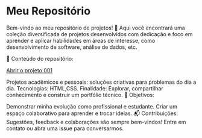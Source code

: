 # Meu Repositório 

Bem-vindo ao meu repositório de projetos! 🚀 Aqui você encontrará uma coleção diversificada de projetos desenvolvidos com dedicação e foco em aprender e aplicar habilidades em áreas de interesse, como desenvolvimento de software, análise de dados, etc.

🔹 Conteúdo do repositório:

<a href="https://rangelzin.github.io/projeto01/android.html"> Abrir o projeto 001</a>

Projetos acadêmicos e pessoais: soluções criativas para problemas do dia a dia.
Tecnologias: HTML,CSS.
Finalidade: Explorar, compartilhar conhecimento e construir um portfólio técnico.
🌟 Objetivos:

Demonstrar minha evolução como profissional e estudante.
Criar um espaço colaborativo para aprender e trocar ideias.
📬 Contribuições:
Sugestões, feedback e colaborações são sempre bem-vindos! Entre em contato ou abra uma issue para conversarmos.